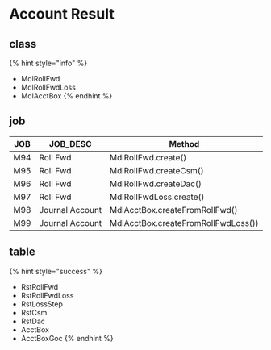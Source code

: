 # Account Result

## class

{% hint style="info" %}
* MdlRollFwd
* MdlRollFwdLoss
* MdlAcctBox
{% endhint %}

## job

| JOB | JOB\_DESC       | Method                              |
| --- | --------------- | ----------------------------------- |
| M94 | Roll Fwd        | MdlRollFwd.create()                 |
| M95 | Roll Fwd        | MdlRollFwd.createCsm()              |
| M96 | Roll Fwd        | MdlRollFwd.createDac()              |
| M97 | Roll Fwd        | MdlRollFwdLoss.create()             |
| M98 | Journal Account | MdlAcctBox.createFromRollFwd()      |
| M99 | Journal Account | MdlAcctBox.createFromRollFwdLoss()) |

## table

{% hint style="success" %}
* RstRollFwd
* RstRollFwdLoss
* RstLossStep
* RstCsm
* RstDac
* AcctBox
* AcctBoxGoc
{% endhint %}

